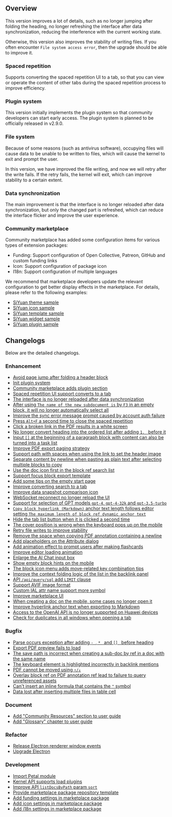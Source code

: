 ## Overview

This version improves a lot of details, such as no longer jumping after folding the heading, no longer refreshing the interface after data synchronization, reducing the interference with the current working state.

Otherwise, this version also improves the stability of writing files. If you often encounter `File system access error`, then the upgrade should be able to improve it.

### Spaced repetition

Supports converting the spaced repetition UI to a tab, so that you can view or operate the content of other tabs during the spaced repetition process to improve efficiency.

### Plugin system

This version initially implements the plugin system so that community developers can start early access. The plugin system is planned to be officially released in v2.9.0.

### File system

Because of some reasons (such as antivirus software), occupying files will cause data to be unable to be written to files, which will cause the kernel to exit and prompt the user.

In this version, we have improved the file writing, and now we will retry after the write fails. If the retry fails, the kernel will exit, which can improve stability to a certain extent.

### Data synchronization

The main improvement is that the interface is no longer reloaded after data synchronization, but only the changed part is refreshed, which can reduce the interface flicker and improve the user experience.

### Community marketplace

Community marketplace has added some configuration items for various types of extension packages:

* Funding: Support configuration of Open Collective, Patreon, GitHub and custom funding links
* Icon: Support configuration of package icon
* I18n: Support configuration of multiple languages

We recommend that marketplace developers update the relevant configuration to get better display effects in the marketplace. For details, please refer to the following examples:

* [SiYuan theme sample](https://github.com/siyuan-note/theme-sample)
* [SiYuan icon sample](https://github.com/siyuan-note/icon-sample)
* [SiYuan template sample](https://github.com/siyuan-note/template-sample)
* [SiYuan widget sample](https://github.com/siyuan-note/widget-sample)
* [SiYuan plugin sample](https://github.com/siyuan-note/plugin-sample)

## Changelogs

Below are the detailed changelogs.

### Enhancement

* [Avoid page jump after folding a header block](https://github.com/siyuan-note/siyuan/issues/7785)
* [Init plugin system](https://github.com/siyuan-note/siyuan/issues/8041)
* [Community marketplace adds plugin section](https://github.com/siyuan-note/siyuan/issues/8043)
* [Spaced repetition UI support converts to a tab](https://github.com/siyuan-note/siyuan/issues/8061)
* [The interface is no longer reloaded after data synchronization](https://github.com/siyuan-note/siyuan/issues/8098)
* [After using `The name of the new subdocument is` by `F3` in an empty block, it will no longer automatically select all](https://github.com/siyuan-note/siyuan/issues/8099)
* [Improve the sync error message prompt caused by account auth failure](https://github.com/siyuan-note/siyuan/issues/8101)
* [Press `Alt+F` a second time to close the spaced repetition](https://github.com/siyuan-note/siyuan/issues/8102)
* [Click a broken link in the PDF results in a white screen](https://github.com/siyuan-note/siyuan/issues/8103)
* [No longer convert heading into the ordered list after adding `1. ` before it](https://github.com/siyuan-note/siyuan/issues/8105)
* [Input `[]` at the beginning of a paragraph block with content can also be turned into a task list](https://github.com/siyuan-note/siyuan/issues/8108)
* [Improve PDF export paging strategy](https://github.com/siyuan-note/siyuan/pull/8110)
* [Support path with spaces when using the link to set the header image](https://github.com/siyuan-note/siyuan/issues/8113)
* [Separate content by newline when pasting as plain text after selecting multiple blocks to copy](https://github.com/siyuan-note/siyuan/issues/8114)
* [Use the doc icon first in the block ref search list](https://github.com/siyuan-note/siyuan/issues/8115)
* [Support focus block export template](https://github.com/siyuan-note/siyuan/issues/8117)
* [Add some tips on the empty start page](https://github.com/siyuan-note/siyuan/issues/8120)
* [Improve converting search to a tab](https://github.com/siyuan-note/siyuan/issues/8139)
* [Improve data snapshot comparison icon](https://github.com/siyuan-note/siyuan/issues/8140)
* [WebSocket reconnect no longer reload the UI](https://github.com/siyuan-note/siyuan/issues/8141)
* [Support for selection of GPT models `gpt-4`, `gpt-4-32k` and `gpt-3.5-turbo`](https://github.com/siyuan-note/siyuan/issues/8142)
* [`Copy block hyperlink (Markdown)` anchor text length follows editor setting `The maximum length of block ref dynamic anchor text`](https://github.com/siyuan-note/siyuan/issues/8144)
* [Hide the tab list button when it is clicked a second time](https://github.com/siyuan-note/siyuan/issues/8147)
* [The cover position is wrong when the keyboard pops up on the mobile](https://github.com/siyuan-note/siyuan/issues/8148)
* [Retry file writes to improve stability](https://github.com/siyuan-note/siyuan/issues/8149)
* [Remove the space when copying PDF annotation containing a newline](https://github.com/siyuan-note/siyuan/issues/8152)
* [Add placeholders on the Attribute dialog](https://github.com/siyuan-note/siyuan/issues/8154)
* [Add animation effect to prompt users after making flashcards](https://github.com/siyuan-note/siyuan/issues/8157)
* [Improve editor loading animation](https://github.com/siyuan-note/siyuan/issues/8158)
* [Enlarge the AI Chat input box](https://github.com/siyuan-note/siyuan/issues/8161)
* [Show empty block hints on the mobile](https://github.com/siyuan-note/siyuan/issues/8162)
* [The block icon menu adds move-related key combination tips](https://github.com/siyuan-note/siyuan/issues/8163)
* [Improve the context folding logic of the list in the backlink panel](https://github.com/siyuan-note/siyuan/issues/8165)
* [API `/api/query/sql` add `LIMIT` clause](https://github.com/siyuan-note/siyuan/issues/8167)
* [Support AVIF image format](https://github.com/siyuan-note/siyuan/issues/8170)
* [Custom IAL attr name support more symbol](https://github.com/siyuan-note/siyuan/pull/8172)
* [Improve marketplace UI](https://github.com/siyuan-note/siyuan/issues/8181)
* [When creating a doc on the mobile, some cases no longer open it](https://github.com/siyuan-note/siyuan/issues/8184)
* [Improve hyperlink anchor text when exporting to Markdown](https://github.com/siyuan-note/siyuan/issues/8191)
* [Access to the OpenAI API is no longer supported on Huawei devices](https://github.com/siyuan-note/siyuan/issues/8192)
* [Check for duplicates in all windows when opening a tab](https://github.com/siyuan-note/siyuan/issues/8193)

### Bugfix

* [Parse occurs exception after adding `- `, `* ` and `[] ` before heading](https://github.com/siyuan-note/siyuan/issues/8106)
* [Export PDF preview fails to load](https://github.com/siyuan-note/siyuan/issues/8126)
* [The save path is incorrect when creating a sub-doc by ref in a doc with the same name](https://github.com/siyuan-note/siyuan/issues/8138)
* [The keyboard element is highlighted incorrectly in backlink mentions](https://github.com/siyuan-note/siyuan/issues/8143)
* [PDF cannot be moved using `↑/↓`](https://github.com/siyuan-note/siyuan/issues/8164)
* [Overlay block ref on PDF annotation ref lead to failure to query unreferenced assets](https://github.com/siyuan-note/siyuan/issues/8186)
* [Can't insert an inline formula that contains the `"` symbol](https://github.com/siyuan-note/siyuan/issues/8190)
* [Data lost after inserting multiple files in table cell](https://github.com/siyuan-note/siyuan/issues/8196)

### Document

* [Add "Community Resources" section to user guide](https://github.com/siyuan-note/siyuan/issues/8123)
* [Add "Glossary" chapter to user guide](https://github.com/siyuan-note/siyuan/issues/8137)

### Refactor

* [Release Electron renderer window events](https://github.com/siyuan-note/siyuan/issues/8107)
* [Upgrade Electron](https://github.com/siyuan-note/siyuan/issues/8197)

### Development

* [Import Petal module](https://github.com/siyuan-note/siyuan/pull/8001)
* [Kernel API supports load plugins](https://github.com/siyuan-note/siyuan/issues/8044)
* [Improve API `listDocsByPath` param `sort`](https://github.com/siyuan-note/siyuan/pull/8156)
* [Provide marketplace package repository template](https://github.com/siyuan-note/siyuan/issues/8168)
* [Add funding settings in marketplace package](https://github.com/siyuan-note/siyuan/issues/8171)
* [Add icon settings in marketplace package](https://github.com/siyuan-note/siyuan/issues/8174)
* [Add i18n settings in marketplace package](https://github.com/siyuan-note/siyuan/issues/8177)